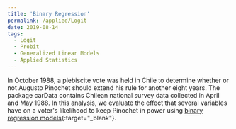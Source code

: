 ```yaml
---
title: 'Binary Regression'
permalink: /applied/Logit
date: 2019-08-14
tags:
  - Logit
  - Probit
  - Generalized Linear Models
  - Applied Statistics
---
```


In October 1988, a plebiscite vote was held in Chile to determine whether or not Augusto Pinochet should extend his rule for another eight years. The package carData contains Chilean national survey data collected in April and May 1988. In this analysis, we evaluate the effect that several variables have on a voter's likelihood to keep Pinochet in power using [binary regression models](/stats/logit.html){:target="_blank"}.
